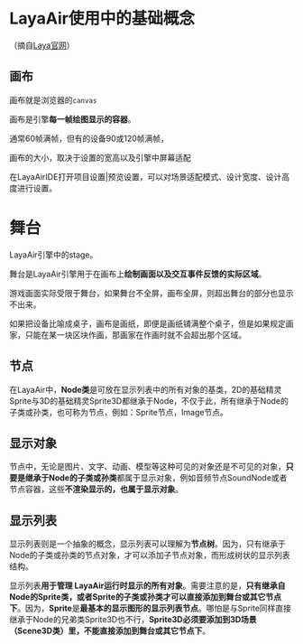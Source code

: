 # LayaAir使用中的基础概念

（摘自[Laya官网](https://layabox.com)）

## 画布

画布就是浏览器的`canvas`

画布是引擎**每一帧绘图显示的容器**。

通常60帧满帧，但有的设备90或120帧满帧，

画布的大小，取决于设置的宽高以及引擎中屏幕适配

在LayaAirIDE打开项目设置|预览设置，可以对场景适配模式、设计宽度、设计高度进行设置。



# 舞台

LayaAir引擎中的stage。

舞台是LayaAir引擎用于在画布上**绘制画面以及交互事件反馈的实际区域**。

游戏画面实际受限于舞台，如果舞台不全屏，画布全屏，则超出舞台的部分也显示不出来。

如果把设备比喻成桌子，画布是画纸，即便是画纸铺满整个桌子，但是如果规定画家，只能在某一块区块作画，那画家在作画时就不会超出那个区域。



## 节点

在LayaAir中，**Node类**是可放在显示列表中的所有对象的基类，2D的基础精灵Sprite与3D的基础精灵Sprite3D都继承于Node，不仅于此，所有继承于Node的子类或孙类，也可称为节点，例如：Sprite节点，Image节点。



## 显示对象

节点中，无论是图片、文字、动画、模型等这种可见的对象还是不可见的对象，**只要是继承于Node的子类或孙类**都属于显示对象，例如音频节点SoundNode或者节点容器，这些**不渲染显示的，也属于显示对象**。



## 显示列表

显示列表则是一个抽象的概念，显示列表可以理解为**节点树**。因为，只有继承于Node的子类或孙类的节点对象，才可以添加子节点对象，而形成树状的显示列表结构。

显示列表**用于管理 LayaAir运行时显示的所有对象**。需要注意的是，**只有继承自Node的Sprite类，或者Sprite的子类或孙类才可以直接添加到舞台或其它节点下**。因为，**Sprite**是**最基本的显示图形的显示列表节点**。哪怕是与Sprite同样直接继承于Node的兄弟类Sprite3D也不行，**Sprite3D必须要添加到3D场景（Scene3D类）里，不能直接添加到舞台或其它节点下**。